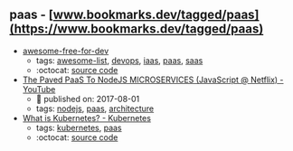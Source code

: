 paas - [www.bookmarks.dev/tagged/paas](https://www.bookmarks.dev/tagged/paas)
---
* [awesome-free-for-dev](https://github.com/ripienaar/free-for-dev#readme)
    * tags: [awesome-list](../tagged/awesome-list.md), [devops](../tagged/devops.md), [iaas](../tagged/iaas.md), [paas](../tagged/paas.md), [saas](../tagged/saas.md)
    * :octocat: [source code](https://github.com/ripienaar/free-for-dev#readme)
* [The Paved PaaS To NodeJS MICROSERVICES (JavaScript @ Netflix) - YouTube](https://www.youtube.com/watch?v=QcNqfvMeWow)
    * :calendar: published on: 2017-08-01
    * tags: [nodejs](../tagged/nodejs.md), [paas](../tagged/paas.md), [architecture](../tagged/architecture.md)
* [What is Kubernetes? - Kubernetes](https://kubernetes.io/docs/concepts/overview/what-is-kubernetes/)
    * tags: [kubernetes](../tagged/kubernetes.md), [paas](../tagged/paas.md)
    * :octocat: [source code](https://github.com/kubernetes/kubernetes)
